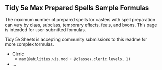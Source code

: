 ## Tidy 5e Max Prepared Spells Sample Formulas

The maximum number of prepared spells for casters with spell preparation can vary by class, subclass, temporary effects, feats, and boons. This page is intended for user-submitted formulas.

Tidy 5e Sheets is accepting community submissions to this readme for more complex formulas.

- Cleric 
    - `max(@abilities.wis.mod + @classes.cleric.levels, 1)`
- ...